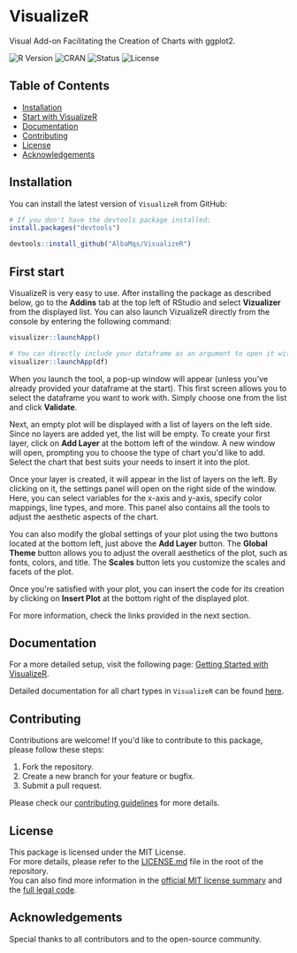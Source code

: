 # VisualizeR

Visual Add-on Facilitating the Creation of Charts with ggplot2.

![R Version](https://img.shields.io/badge/R%3E%3D-4.3.3-blue) 
![CRAN](https://img.shields.io/badge/CRAN-Not%20Published-lightgrey) 
![Status](https://img.shields.io/badge/status-in%20development-orange) 
![License](https://img.shields.io/badge/license-MIT-lightgrey)

## Table of Contents
- [Installation](#installation)
- [Start with VisualizeR](#first-start)
- [Documentation](#documentation)
- [Contributing](#contributing)
- [License](#license)
- [Acknowledgements](#acknowledgements)

## Installation

You can install the latest version of `VisualizeR` from GitHub:

```R
# If you don't have the devtools package installed:
install.packages("devtools")

devtools::install_github("AlbaMqs/VisualizeR")
```

## First start

VisualizeR is very easy to use. After installing the package as described below, go to the **Addins** tab at the top left of RStudio and select **Vizualizer** from the displayed list. You can also launch VizualizeR directly from the console by entering the following command:

```R
visualizer::launchApp()

# You can directly include your dataframe as an argument to open it with VizualizeR.
visualizer::launchApp(df)
```

When you launch the tool, a pop-up window will appear (unless you've already provided your dataframe at the start). This first screen allows you to select the dataframe you want to work with. Simply choose one from the list and click **Validate**.

Next, an empty plot will be displayed with a list of layers on the left side. Since no layers are added yet, the list will be empty. To create your first layer, click on **Add Layer** at the bottom left of the window. A new window will open, prompting you to choose the type of chart you'd like to add. Select the chart that best suits your needs to insert it into the plot.

Once your layer is created, it will appear in the list of layers on the left. By clicking on it, the settings panel will open on the right side of the window. Here, you can select variables for the x-axis and y-axis, specify color mappings, line types, and more. This panel also contains all the tools to adjust the aesthetic aspects of the chart.

You can also modify the global settings of your plot using the two buttons located at the bottom left, just above the **Add Layer** button. The **Global Theme** button allows you to adjust the overall aesthetics of the plot, such as fonts, colors, and title. The **Scales** button lets you customize the scales and facets of the plot.

Once you're satisfied with your plot, you can insert the code for its creation by clicking on **Insert Plot** at the bottom right of the displayed plot.

For more information, check the links provided in the next section.

## Documentation

For a more detailed setup, visit the following page: [Getting Started with VisualizeR](https://albamqs.github.io/visualizer/getting-started.html).

Detailed documentation for all chart types in `VisualizeR` can be found [here](https://albamqs.github.io/visualizer/).

## Contributing

Contributions are welcome! If you'd like to contribute to this package, please follow these steps:
1. Fork the repository.
2. Create a new branch for your feature or bugfix.
3. Submit a pull request.

Please check our [contributing guidelines](https://albamqs.github.io/visualizer/contributing-guidelines.html) for more details.

## License

This package is licensed under the MIT License.  
For more details, please refer to the [LICENSE.md](./LICENSE.md) file in the root of the repository.  
You can also find more information in the [official MIT license summary](https://opensource.org/licenses/MIT) and the [full legal code](https://opensource.org/licenses/MIT).

## Acknowledgements

Special thanks to all contributors and to the open-source community.
